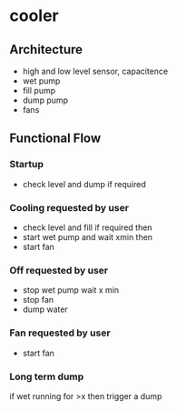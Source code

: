 # cooler

## Architecture
* high and low level sensor, capacitence
* wet pump
* fill pump
* dump pump
* fans

## Functional Flow
### Startup
* check level and dump if required

### Cooling requested by user
* check level and fill if required
  then
* start wet pump and wait xmin
  then
* start fan

### Off requested by user
* stop wet pump
wait x min
* stop fan
* dump water

### Fan requested by user
* start fan

### Long term dump
if wet running for >x then trigger a dump

